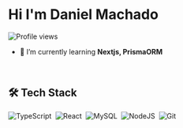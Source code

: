 <h1 align="left">Hi I'm Daniel Machado</h1>
<p align="left">
  <img
    src="https://komarev.com/ghpvc/?username=daniellMC&color=red"
    alt="Profile views"
  />
</p>

- 🌱 I’m currently learning **Nextjs, PrismaORM**
<br />

## 🛠 Tech Stack

![TypeScript](https://img.shields.io/badge/-TypeScript-05122A?style=flat&logo=typescript)&nbsp;
![React](https://img.shields.io/badge/-React-05122A?style=flat&logo=react)&nbsp;
![MySQL](https://img.shields.io/badge/-MySQL-05122A?style=flat&logo=mysql)&nbsp;
![NodeJS](https://img.shields.io/badge/-NodeJS-05122A?style=flat&logo=nodedotjs)&nbsp;
![Git](https://img.shields.io/badge/-Git-05122A?style=flat&logo=git)&nbsp;
<br /><br />
